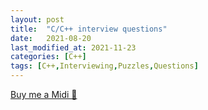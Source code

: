```yaml
---
layout: post
title:  "C/C++ interview questions"
date:   2021-08-20
last_modified_at: 2021-11-23
categories: [C++]
tags: [C++,Interviewing,Puzzles,Questions]
---
```

<link href="/assets/css/questions.css" rel="stylesheet" />
<div id="buymecoffeediv">
    <a href="https://www.buymeacoffee.com/zzck.dev" target="_blank" id="buymecoffespan">Buy me a Midi 🎹</a>
</div>
<div id="questions" style="margin-top:20px"/>
<script src="/assets/script/questions.js"/>